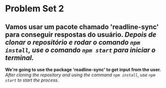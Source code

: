 # Problem Set 2
**Vamos usar um pacote chamado 'readline-sync' para conseguir respostas do usuário.**
*Depois de clonar o repositório e rodar o comando `npm install`, use o comando `npm start` para iniciar o terminal.*
---------------------------------------------------------------------------------------------------------------
**We're going to use the package 'readline-sync' to get input from the user.**
*After cloning the repository and using the command `npm install`, use `npm start` to start the process.* 